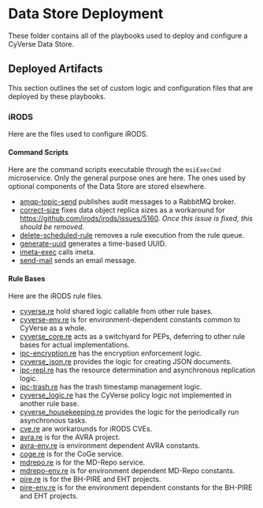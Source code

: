 # Data Store Deployment

These folder contains all of the playbooks used to deploy and configure a CyVerse Data Store.

## Deployed Artifacts

This section outlines the set of custom logic and configuration files that are deployed by these
playbooks.

### iRODS

Here are the files used to configure iRODS.

#### Command Scripts

Here are the command scripts executable through the `msiExecCmd` microservice. Only the general purpose ones are here. The ones used by optional components of the Data Store are stored elsewhere.

* [amqp-topic-send](files/irods/var/lib/irods/msiExecCmd_bin/amqp-topic-send) publishes audit messages to a RabbitMQ broker.
* [correct-size](files/irods/var/lib/irods/msiExecCmd_bin/correct-size) fixes data object replica sizes as a workaround for <https://github.com/irods/irods/issues/5160>. _Once this issue is fixed, this should be removed._
* [delete-scheduled-rule](files/irods/var/lib/irods/msiExecCmd_bin/delete-scheduled-rule) removes a rule execution from the rule queue.
* [generate-uuid](files/irods/var/lib/irods/msiExecCmd_bin/generate-uuid) generates a time-based UUID.
* [imeta-exec](files/irods/var/lib/irods/msiExecCmd_bin/imeta-exec) calls imeta.
* [send-mail](files/irods/var/lib/irods/msiExecCmd_bin/send-mail) sends an email message.

#### Rule Bases

Here are the iRODS rule files.

* [cyverse.re](files/irods/etc/irods/cyverse.re) hold shared logic callable from other rule bases.
* [cyverse-env.re](templates/irods/etc/irods/cyverse-env.re.j2) is for environment-dependent constants common to CyVerse as a whole.
* [cyverse_core.re](files/irods/etc/irods/cyverse_core.re) acts as a switchyard for PEPs, deferring to other rule bases for actual implementations.
* [ipc-encryption.re](files/irods/etc/irods/ipc-encryption.re) has the encryption enforcement logic.
* [cyverse_json.re](files/irods/etc/irods/cyverse_json.re) provides the logic for creating JSON documents.
* [ipc-repl.re](files/irods/etc/irods/ipc-repl.re) has the resource determination and asynchronous replication logic.
* [ipc-trash.re](files/irods/etc/irods/ipc-trash.re) has the trash timestamp management logic.
* [cyverse_logic.re](files/irods/etc/irods/cyverse_logic.re) has the CyVerse policy logic not implemented in another rule base.
* [cyverse_housekeeping.re](files/irods/etc/irods/cyverse_housekeeping.re) provides the logic for the periodically run asynchronous tasks.
* [cve.re](files/irods/etc/irods/cve.re) are workarounds for iRODS CVEs.
* [avra.re](files/irods/etc/irods/avra.re) is for the AVRA project.
* [avra-env.re](templates/irods/etc/irods/avra-env.re.j2) is environment dependent AVRA constants.
* [coge.re](files/irods/etc/irods/coge.re) is for the CoGe service.
* [mdrepo.re](files/irods/etc/irods/mdrepo.re) is for the MD-Repo service.
* [mdrepo-env.re](templates/irods/etc/irods/mdrepo-env.re.j2) is for environment dependent MD-Repo constants.
* [pire.re](files/irods/etc/irods/pire.re) is for the BH-PIRE and EHT projects.
* [pire-env.re](templates/irods/etc/irods/pire-env.re.j2) is for the environment dependent constants for the BH-PIRE and EHT projects.
